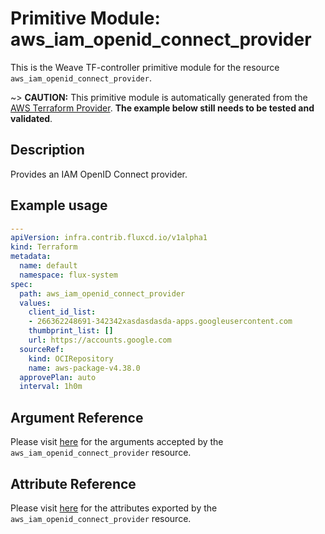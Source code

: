 
# Primitive Module: aws_iam_openid_connect_provider

This is the Weave TF-controller primitive module for the resource `aws_iam_openid_connect_provider`.

~> **CAUTION:** This primitive module is automatically generated from the [AWS Terraform Provider](https://registry.terraform.io/providers/hashicorp/aws/latest/docs/resources/iam_openid_connect_provider). **The example below still needs to be tested and validated**.

## Description

Provides an IAM OpenID Connect provider.

## Example usage

```yaml
---
apiVersion: infra.contrib.fluxcd.io/v1alpha1
kind: Terraform
metadata:
  name: default
  namespace: flux-system
spec:
  path: aws_iam_openid_connect_provider
  values:
    client_id_list:
    - 266362248691-342342xasdasdasda-apps.googleusercontent.com
    thumbprint_list: []
    url: https://accounts.google.com
  sourceRef:
    kind: OCIRepository
    name: aws-package-v4.38.0
  approvePlan: auto
  interval: 1h0m
```

## Argument Reference

Please visit [here](https://registry.terraform.io/providers/hashicorp/aws/latest/docs/resources/iam_openid_connect_provider#argument-reference) for the arguments accepted by the `aws_iam_openid_connect_provider` resource.

## Attribute Reference

Please visit [here](https://registry.terraform.io/providers/hashicorp/aws/latest/docs/resources/iam_openid_connect_provider#attributes-reference) for the attributes exported by the `aws_iam_openid_connect_provider` resource.
